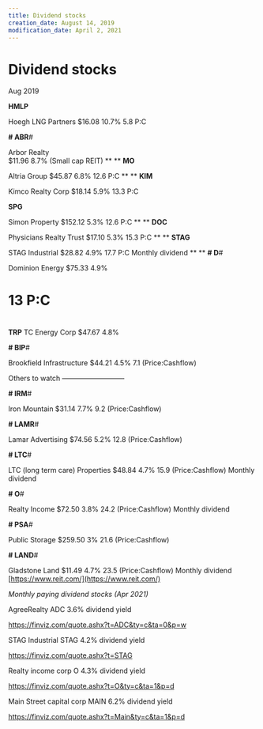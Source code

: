 ```yaml
---
title: Dividend stocks
creation_date: August 14, 2019
modification_date: April 2, 2021
---
```



# Dividend stocks

Aug 2019

**HMLP**

Hoegh LNG Partners
$16.08
10.7%
5.8 P:C

**# ABR**# 

Arbor Realty  
$11.96
8.7%
(Small cap REIT)
**
**
**MO**

Altria Group
$45.87
6.8%
12.6 P:C
**
**
**KIM**

Kimco Realty Corp
$18.14
5.9%
13.3 P:C

**SPG**

Simon Property
$152.12
5.3%
12.6 P:C
**
**
**DOC**

Physicians Realty Trust
$17.10
5.3%
15.3 P:C
**
**
**STAG**

STAG Industrial
$28.82
4.9%
17.7 P:C
Monthly dividend 
**
**
**# D**# 

Dominion Energy 
$75.33
4.9%
# 13 P:C
# 

**TRP**
TC Energy Corp
$47.67
4.8%

**# BIP**# 

Brookfield Infrastructure 
$44.21
4.5%
7.1 (Price:Cashflow)

Others to watch
—————————

**# IRM**# 

Iron Mountain
$31.14
7.7%
9.2 (Price:Cashflow)

**# LAMR**# 

Lamar Advertising 
$74.56
5.2%
12.8 (Price:Cashflow)

**# LTC**# 

LTC (long term care) Properties 
$48.84
4.7%
15.9 (Price:Cashflow)
Monthly dividend

**# O**# 

Realty Income 
$72.50
3.8%
24.2 (Price:Cashflow)
Monthly dividend

**# PSA**# 

Public Storage
$259.50
3%
21.6 (Price:Cashflow)

**# LAND**# 

Gladstone Land 
$11.49
4.7%
23.5 (Price:Cashflow)
Monthly dividend
[https://www.reit.com/](https://www.reit.com/)

_Monthly paying dividend stocks (Apr 2021)_

AgreeRealty
ADC
3.6% dividend yield 

https://finviz.com/quote.ashx?t=ADC&ty=c&ta=0&p=w

STAG Industrial
STAG
4.2% dividend yield 

https://finviz.com/quote.ashx?t=STAG

Realty income corp
O
4.3% dividend yield 

https://finviz.com/quote.ashx?t=O&ty=c&ta=1&p=d

Main Street capital corp 
MAIN
6.2% dividend yield 

https://finviz.com/quote.ashx?t=Main&ty=c&ta=1&p=d

